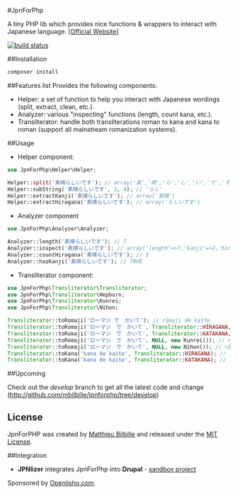 #JpnForPhp

A tiny PHP lib which provides nice functions & wrappers to interact with Japanese language. [[Official Website](http://mbilbille.github.com/jpnforphp/)]

[![build status](https://secure.travis-ci.org/mbilbille/jpnforphp.png)](http://travis-ci.org/mbilbille/jpnforphp)

##Installation
```bash
composer install
```

##Features list
Provides the following components:

- Helper: a set of function to help you interact with Japanese wordings (split, extract, clean, etc.).
- Analyzer: various "inspecting" functions (length, count kana, etc.).
- Transliterator: handle both transliterations roman to kana and kana to roman (support all mainstream romanization systems).

##Usage

- Helper component:

```php
use JpnForPhp\Helper\Helper;

Helper::split('素晴らしいです'); // array('素','晴','ら','し','い','で','す')
Helper::subString('素晴らしいです', 2, 4); // 'らし'
Helper::extractKanji('素晴らしいです'); // array('素晴')
Helper::extractHiragana('素晴らしいです'); // array('らしいです')
```

- Analyzer component

```php
use JpnForPhp\Analyzer\Analyzer;

Analyzer::length('素晴らしいです'); // 7
Analyzer::inspect('素晴らしいです'); // array('length'=>7,'kanji'=>2,'hiragana' =>5,'katakana'=>0)
Analyzer::countHiragana('素晴らしいです'); // 5
Analyzer::hasKanji('素晴らしいです'); // TRUE
```

- Transliterator component:

```php
use JpnForPhp\Transliterator\Transliterator;
use JpnForPhp\Transliterator\Hepburn;
use JpnForPhp\Transliterator\Kunrei;
use JpnForPhp\Transliterator\Nihon;

Transliterator::toRomaji('ローマジ で　かいて'); // rōmaji de kaite
Transliterator::toRomaji('ローマジ　で　かいて', Transliterator::HIRAGANA, new Hepburn()); // ローマジ de kaite
Transliterator::toRomaji('ローマジ　で　かいて', Transliterator::KATAKANA, new Hepburn()); // rōmaji で かいて
Transliterator::toRomaji('ローマジ　で　かいて', NULL, new Kunrei()); // rômazi de kaite
Transliterator::toRomaji('ローマジ　で　かいて', NULL, new Nihon()); // rômazi de kaite
Transliterator::toKana('kana de kaite', Transliterator::HIRAGANA); // かな　で　かいて
Transliterator::toKana('kana de kaite', Transliterator::KATAKANA); // カナ　デ　カイテ
```


##Upcoming

Check out the _develop_ branch to get all the latest code and change (http://github.com/mbilbille/jpnforphp/tree/develop)

## License

JpnForPHP was created by [Matthieu Bilbille](http://github.com/mbilbille) and released under the [MIT License](http://github.com/mbilbille/jpnforphp/blob/master/LICENSE).

##Integration

- **JPNlizer** integrates JpnForPhp into **Drupal** - [sandbox project](http://drupal.org/sandbox/mbilbille/1613510)

Sponsored by [Openjisho.com](http://www.openjisho.com). 
